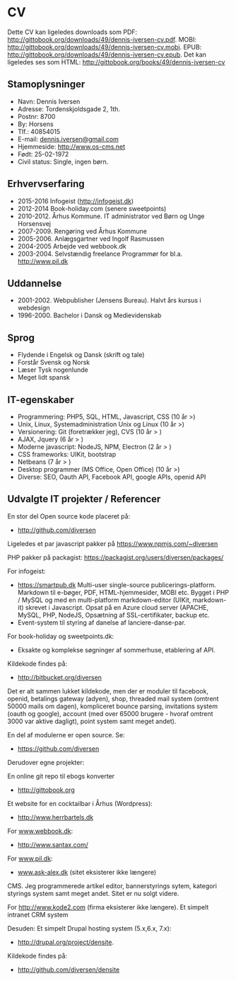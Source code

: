 # CV

Dette CV kan ligeledes downloads som PDF: <http://gittobook.org/downloads/49/dennis-iversen-cv.pdf>. MOBI: <http://gittobook.org/downloads/49/dennis-iversen-cv.mobi>. EPUB: <http://gittobook.org/downloads/49/dennis-iversen-cv.epub>. Det kan ligeledes ses som HTML: <http://gittobook.org/books/49/dennis-iversen-cv>


## Stamoplysninger

* Navn: Dennis Iversen
* Adresse: Tordenskjoldsgade 2, 1th.
* Postnr: 8700
* By: Horsens
* Tlf.: 40854015
* E-mail: <dennis.iversen@gmail.com>
* Hjemmeside: <http://www.os-cms.net>
* Født: 25-02-1972
* Civil status: Single, ingen børn.

## Erhvervserfaring

* 2015-2016  Infogeist (<http://infogeist.dk>)
* 2012-2014  Book-holiday.com (senere sweetpoints)
* 2010-2012. Århus Kommune. IT administrator ved Børn og Unge Horsensvej
* 2007-2009. Rengøring ved Århus Kommune
* 2005-2006. Anlægsgartner ved Ingolf Rasmussen
* 2004-2005  Arbejde ved webbook.dk
* 2003-2004. Selvstændig freelance Programmør for bl.a. <http://www.pil.dk>

## Uddannelse

* 2001-2002. Webpublisher (Jensens Bureau). Halvt års kursus i webdesign
* 1996-2000. Bachelor i Dansk og Medievidenskab

## Sprog

* Flydende i Engelsk og Dansk (skrift og tale)
* Forstår Svensk og Norsk
* Læser Tysk nogenlunde
* Meget lidt spansk

## IT-egenskaber

* Programmering: PHP5, SQL, HTML, Javascript, CSS (10 år >)
* Unix, Linux, Systemadministration Unix og Linux (10 år >)
* Versionering: Git (foretrækker jeg), CVS  (10 år > )
* AJAX, Jquery (6 år > )
* Moderne javascript: NodeJS, NPM, Electron (2 år > )
* CSS frameworks: UIKit, bootstrap
* Netbeans (7 år > )
* Desktop programmer (MS Office, Open Office) (10 år >)
* Diverse: SEO, Oauth API, Facebook API, google APIs, openid API

## Udvalgte IT projekter / Referencer

En stor del Open source kode placeret på:

* <http://github.com/diversen>

Ligeledes et par javascript pakker på <https://www.npmjs.com/~diversen>

PHP pakker på packagist: <https://packagist.org/users/diversen/packages/>

For infogeist: 

* <https://smartpub.dk> Multi-user single-source publicerings-platform. Markdown til e-bøger, PDF, HTML-hjemmesider, MOBI etc.  Bygget i PHP / MySQL og med en multi-platform markdown-editor (UIKit, markdown-it) skrevet i Javascript. Opsat på en Azure cloud server (APACHE, MySQL, PHP, NodeJS, Opsætning af SSL-certifikater,  backup etc.   
* Event-system til styring af danelse af lanciere-danse-par.  

For book-holiday og sweetpoints.dk: 

* Eksakte og komplekse søgninger af sommerhuse, etablering af API.  

Kildekode findes på:

* <http://bitbucket.org/diversen>

Det er alt sammen lukket kildekode, men  der er moduler til facebook, openid, betalings gateway (adyen), shop, threaded mail system (omtrent 50000 mails om dagen), kompliceret bounce parsing, invitations system (oauth og google), account (med over 65000 brugere - hvoraf omtrent 3000 var aktive dagligt), point system samt meget andet).

En del af modulerne er open source. Se:

* <https://github.com/diversen>

Derudover egne projekter:

En online git repo til ebogs konverter 

* <http://gittobook.org>

Et website for en cocktailbar i Århus (Wordpress):

* <http://www.herrbartels.dk>

For www.webbook.dk:

* <http://www.santax.com/>

For www.pil.dk:

* www.ask-alex.dk (sitet eksisterer ikke længere) 

CMS. Jeg programmerede artikel editor, bannerstyrings sytem, kategori styrings system samt meget andet.  Sitet er nu solgt videre. 

For http://www.kode2.com (firma eksisterer ikke længere). Et simpelt intranet CRM system

Desuden: Et simpelt Drupal hosting system (5.x,6.x, 7.x): 

* <http://drupal.org/project/densite>. 

Kildekode findes på: 

* <http://github.com/diversen/densite>
